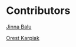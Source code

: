 # Contributors

[Jinna Balu](https://github.com/JinnaBalu)
 
[Orest Karpiak](https://github.com/Orestotel)
